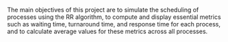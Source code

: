 The main objectives of this project are to simulate the 
scheduling of processes using the RR algorithm, to compute 
and display essential metrics such as waiting time, 
turnaround time, and response time for each process, and to 
calculate average values for these metrics across all 
processes. 
